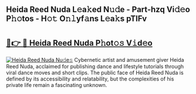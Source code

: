 ## Heida Reed Nuda L𝚎a𝚔ed N𝚞𝚍e - Part-hzq Vi𝚍𝚎o P𝚑𝚘tos - H𝚘𝚝 O𝚗𝚕yf𝚊ns L𝚎a𝚔s pTIFv

# <h2><a href="http://kf5ny1h.oniu.top/?m=Heida+Reed+Nuda">🔗👉 🔴 Heida Reed Nuda P𝚑ot𝚘𝚜 V𝚒d𝚎o</a></h2>

[![Heida Reed Nuda Nu𝚍e𝚜](https://i.imgur.com/0qMVB7G.gif)](http://kf5ny1h.oniu.top/?m=Heida+Reed+Nuda)
Cybernetic artist and amusement giver Heida Reed Nuda, acclaimed for publishing dance and lifestyle tutorials through viral dance moves and short clips. The public face of Heida Reed Nuda is defined by its accessibility and relatability, but the complexities of his private life remain a fascinating unknown.  
